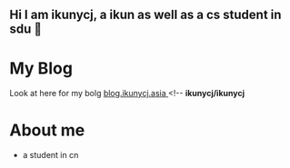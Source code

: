 ## Hi I am ikunycj, a ikun as well as a cs student in sdu 👋
# My Blog
Look at here for my bolg [blog.ikunycj.asia
](https://blog.ikunycj.asia/) <!--
**ikunycj/ikunycj**
# About me
- a student in cn
